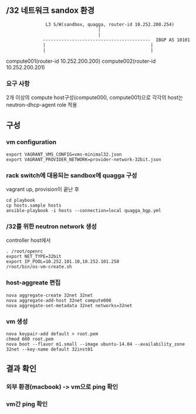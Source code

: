 ## /32 네트워크 sandox 환경

                   L3 S/W(sandbox, quagga, router-id 10.252.200.254)
                                       |
                                       |
                  -----------------------------------------  IBGP AS 10101
                  |                                        |
                  |                                        |
compute001(router-id 10.252.200.200)      compute002(router-id 10.252.200.201)

### 요구 사항

2개 이상의 compute host구성(compute000, compute001)으로 각각의 host는 neutron-dhcp-agent role 적용

## 구성

### vm configuration

```
export VAGRANT_VMS_CONFIG=vms-minimal32.json
export VAGRANT_PROVIDER_NETWORK=provider-network-32bit.json
```

### rack switch에 대응되는 sandbox에 quagga 구성

vagrant up, provision이 끝난 후

```
cd playbook
cp hosts.sample hosts
ansible-playbook -i hosts --connection=local quagga_bgp.yml
```

### /32를 위한 neutron network 생성

controller host에서

```
. /root/openrc
export NET_TYPE=32bit
export IP_POOL=10.252.101.10,10.252.101.250
/root/bin/os-vm-create.sh
```

### host-aggreate 편집

```
nova aggregate-create 32net 32net
nova aggregate-add-host 32net compute000
nova aggregate-set-metadata 32net networks=32net
```

### vm 생성 

```
nova keypair-add default > root.pem
chmod 600 root.pem
nova boot --flavor m1.small --image ubuntu-14.04 --availability_zone 32net --key-name default 32inst01
```

## 결과 확인
### 외부 환경(macbook) -> vm으로 ping 확인  

### vm간 ping 확인 
